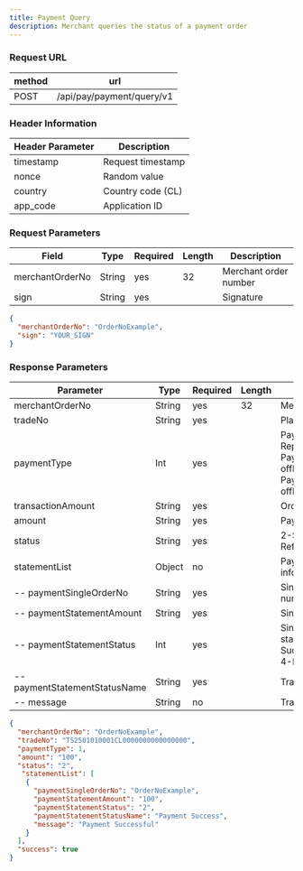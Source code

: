 ```yaml
---
title: Payment Query
description: Merchant queries the status of a payment order
---
```


### Request URL

| method | url                       |
| ------ | ------------------------- |
| POST   | /api/pay/payment/query/v1 |

### Header Information

| Header Parameter | Description       |
| --------------- |-------------------|
| timestamp      | Request timestamp |
| nonce          | Random value      |
| country        | Country code (CL) |
| app_code       | Application ID    |

### Request Parameters

| Field           | Type   | Required | Length | Description           |
| --------------- | ------ | -------- | ------ | --------------------- |
| merchantOrderNo | String | yes      | 32     | Merchant order number |
| sign           | String | yes      |        | Signature            |

```json title="Request Example"
{
  "merchantOrderNo": "OrderNoExample",
  "sign": "YOUR_SIGN"
}
```

### Response Parameters

| Parameter                     | Type   | Required | Length | Description                                                                                                                |
| ---------------------------- | ------ | -------- | ------ | -------------------------------------------------------------------------------------------------------------------------- |
| merchantOrderNo              | String | yes      | 32     | Merchant order number                                                                                                      |
| tradeNo                      | String | yes      |        | Platform order number                                                                                                      |
| paymentType                  | Int    | yes      |        | Payment type: 1-Repayment code  4-PayCashOnce(Single offline) 5-PayCashRecurrent(Multiple offline) |
| transactionAmount            | String | yes      |        | Order transaction amount                                                                                                   |
| amount                       | String | yes      |        | Payment amount                                                                                                             |
| status                       | String | yes      |        | 2-Success 3-Failed 4-Refund                                                                                                |
| statementList                | Object | no       |        | Payment transaction information                                                                                            |
| -- paymentSingleOrderNo      | String | yes      |        | Single payment transaction number                                                                                          |
| -- paymentStatementAmount    | String | yes      |        | Single payment amount                                                                                                      |
| -- paymentStatementStatus    | Int    | yes      |        | Single payment transaction status: 2-Payment Success 3-Payment Failed 4-Refund                                              |
| -- paymentStatementStatusName| String | yes      |        | Transaction status name                                                                                                    |
| -- message                   | String | no       |        | Transaction message                                                                                                        |

```json title="Response Example"
{
  "merchantOrderNo": "OrderNoExample",
  "tradeNo": "TS2501010001CL0000000000000000",
  "paymentType": 1,
  "amount": "100",
  "status": "2",
   "statementList": [
    {
      "paymentSingleOrderNo": "OrderNoExample",
      "paymentStatementAmount": "100",
      "paymentStatementStatus": "2",
      "paymentStatementStatusName": "Payment Success",
      "message": "Payment Successful"
    }
  ],
  "success": true
}

